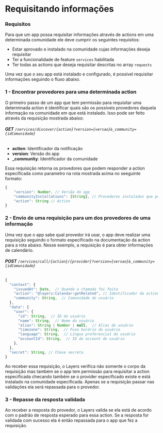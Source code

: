 # Requisitando informações

### Requisitos 

Para que um app possa requisitar informações através de actions em uma determinada comunidade ele deve cumprir os seguintes requisitos:

+ Estar aprovado e instalado na comunidade cujas informações deseja requisitar
+ Ter a funcionalidade de feature ```services``` habilitada 
+ Ter todas as actions que deseja requisitar descritas no array ```requests```

Uma vez que o seu app está instalado e configurado, é possível requisitar informações seguindo o fluxo abaixo.

### 1 - Encontrar provedores para uma determinada action

O primeiro passo de um app que tem permissão para requisitar uma determinada action é identificar quais são os possíveis provedores daquela informação na comunidade em que está instalado. Isso pode ser feito através da requisição mostrada abaixo: 

###### **GET** ```/services/discover/{action}?version={versao}&_community={idComunidade}```
+ **action**: Identificador da notificação 
+ **version**: Versão do app
+ **_community**: Identificador da comunidade


Essa requisição retorna os provedores que podem responder a action especificada como parametro na rota mostrada acima no seeguinte formato:

```js
{
    "version": Number, // Versão do app
    "communityInstallations": [String], // Provedores instalados que podem responser por essa ação
    "action": String // Action 
}
```

### 2 - Envio de uma requisição para um dos provedores de uma informação

Uma vez que o app sabe qual provedor irá usar, o app deve realizar uma requisição seguindo o formato especificado na documentação da action para a rota abaixo. Nesse exemplo, a requisição é para obter informações de calendário.

###### **POST** ```/services/call/{action}/{provider}?version={versao}&_community={idComunidade}```
```js
{
  "context": {
    "issuedAt": Date,  // Quando a chamada foi feita
    "action": "@layers:Calendar:getRelated", // Identificador da action
    "community": String,  // Comunidade do usuário
  },
  "data": {
    "user": {
      "id": String,  // ID do usuário
      "name": String,  // Nome do usuário
      "alias": String | Number | null,  // Alias do usuário
      "timezone": String,  // Fuso horário do usuário
      "language": String,  // Língua preferencial do usuário
      "accountId": String,  // ID da account do usuário
    },
  },
  "secret": String, // Chave secreta
}
```

Ao receber essa requisição, o Layers verifica não somente o corpo da requisição mas também  se o app tem permissão para requisitar a action especificada checando também se o provider especificado existe e está instalado na comunidade especificada. Apenas se a requisição passar nas validações ela será repassada para o provedor.

### 3 - Repasse da resposta validada

Ao receber a resposta do provedor, o Layers valida se ela está de acordo com o padrão de resposta esperado para essa action. Se a resposta for validada com sucesso ela é então repassada para o app que fez a requisição.